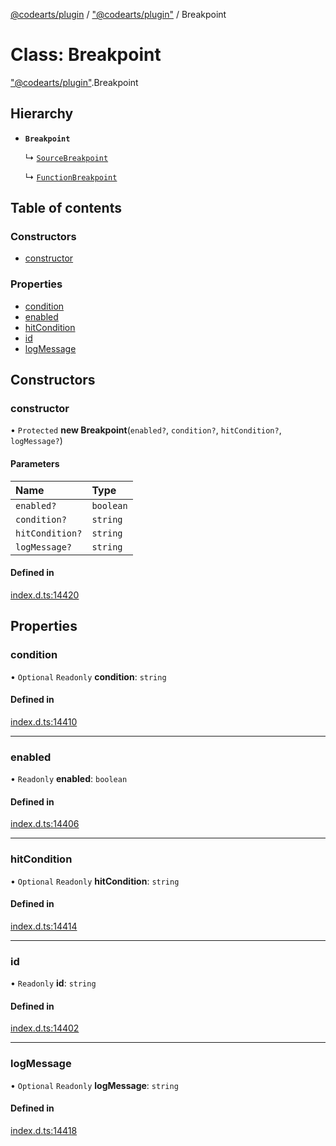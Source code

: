 [@codearts/plugin](../README.md) / ["@codearts/plugin"](../modules/_codearts_plugin_.md) / Breakpoint

# Class: Breakpoint

["@codearts/plugin"](../modules/_codearts_plugin_.md).Breakpoint

## Hierarchy

- **`Breakpoint`**

  ↳ [`SourceBreakpoint`](codearts_plugin_.SourceBreakpoint.md)

  ↳ [`FunctionBreakpoint`](codearts_plugin_.FunctionBreakpoint.md)

## Table of contents

### Constructors

- [constructor](codearts_plugin_.Breakpoint.md#constructor)

### Properties

- [condition](codearts_plugin_.Breakpoint.md#condition)
- [enabled](codearts_plugin_.Breakpoint.md#enabled)
- [hitCondition](codearts_plugin_.Breakpoint.md#hitcondition)
- [id](codearts_plugin_.Breakpoint.md#id)
- [logMessage](codearts_plugin_.Breakpoint.md#logmessage)

## Constructors

### constructor

• `Protected` **new Breakpoint**(`enabled?`, `condition?`, `hitCondition?`, `logMessage?`)

#### Parameters

| Name | Type |
| :------ | :------ |
| `enabled?` | `boolean` |
| `condition?` | `string` |
| `hitCondition?` | `string` |
| `logMessage?` | `string` |

#### Defined in

[index.d.ts:14420](https://github.com/huaweicloud/cloudide-plugin-api/blob/b58031b/index.d.ts#L14420)

## Properties

### condition

• `Optional` `Readonly` **condition**: `string`

#### Defined in

[index.d.ts:14410](https://github.com/huaweicloud/cloudide-plugin-api/blob/b58031b/index.d.ts#L14410)

___

### enabled

• `Readonly` **enabled**: `boolean`

#### Defined in

[index.d.ts:14406](https://github.com/huaweicloud/cloudide-plugin-api/blob/b58031b/index.d.ts#L14406)

___

### hitCondition

• `Optional` `Readonly` **hitCondition**: `string`

#### Defined in

[index.d.ts:14414](https://github.com/huaweicloud/cloudide-plugin-api/blob/b58031b/index.d.ts#L14414)

___

### id

• `Readonly` **id**: `string`

#### Defined in

[index.d.ts:14402](https://github.com/huaweicloud/cloudide-plugin-api/blob/b58031b/index.d.ts#L14402)

___

### logMessage

• `Optional` `Readonly` **logMessage**: `string`

#### Defined in

[index.d.ts:14418](https://github.com/huaweicloud/cloudide-plugin-api/blob/b58031b/index.d.ts#L14418)
